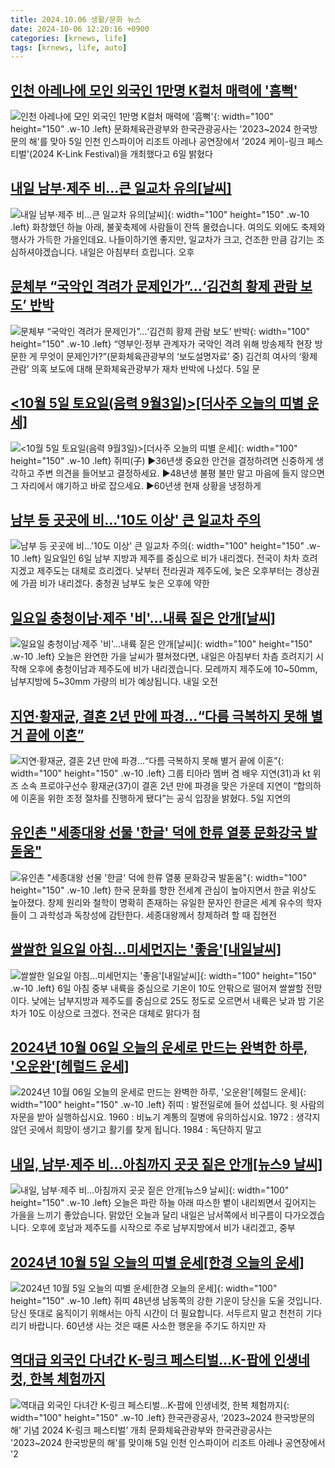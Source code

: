 ```yaml
---
title: 2024.10.06 생활/문화 뉴스
date: 2024-10-06 12:20:16 +0900
categories: [krnews, life]
tags: [krnews, life, auto]
---
```

## [인천 아레나에 모인 외국인 1만명 K컬처 매력에 '흠뻑'](https://n.news.naver.com/mnews/article/421/0007826578)

![인천 아레나에 모인 외국인 1만명 K컬처 매력에 '흠뻑'](https://mimgnews.pstatic.net/image/origin/421/2024/10/06/7826578.jpg?type=nf220_150){: width="100" height="150" .w-10 .left}
문화체육관광부와 한국관광공사는 '2023~2024 한국방문의 해'를 맞아 5일 인천 인스파이어 리조트 아레나 공연장에서 '2024 케이-링크 페스티벌'(2024 K-Link Festival)을 개최했다고 6일 밝혔다

## [내일 남부·제주 비…큰 일교차 유의[날씨]](https://n.news.naver.com/mnews/article/449/0000287323)

![내일 남부·제주 비…큰 일교차 유의[날씨]](https://mimgnews.pstatic.net/image/origin/449/2024/10/05/287323.jpg?type=nf220_150){: width="100" height="150" .w-10 .left}
화창했던 하늘 아래, 불꽃축제에 사람들이 잔뜩 몰렸습니다. 여의도 외에도 축제와 행사가 가득한 가을인데요. 나들이하기엔 좋지만, 일교차가 크고, 건조한 만큼 감기는 조심하셔야겠습니다. 내일은 아침부터 흐립니다. 오후

## [문체부 “국악인 격려가 문제인가”…‘김건희 황제 관람 보도’ 반박](https://n.news.naver.com/mnews/article/028/0002710077)

![문체부 “국악인 격려가 문제인가”…‘김건희 황제 관람 보도’ 반박](https://mimgnews.pstatic.net/image/origin/028/2024/10/05/2710077.jpg?type=nf220_150){: width="100" height="150" .w-10 .left}
“영부인·정부 관계자가 국악인 격려 위해 방송제작 현장 방문한 게 무엇이 문제인가?”(문화체육관광부의 ‘보도설명자료’ 중) 김건희 여사의 ‘황제 관람’ 의혹 보도에 대해 문화체육관광부가 재차 반박에 나섰다. 5일 문

## [<10월 5일   토요일(음력 9월3일)>[더사주 오늘의 띠별 운세]](https://n.news.naver.com/mnews/article/088/0000907945)

![<10월 5일   토요일(음력 9월3일)>[더사주 오늘의 띠별 운세]](https://mimgnews.pstatic.net/image/origin/088/2024/10/05/907945.jpg?type=nf220_150){: width="100" height="150" .w-10 .left}
쥐띠(子) ▶36년생 중요한 안건을 결정하려면 신중하게 생각하고 주변 의견을 들어보고 결정하세요. ▶48년생 불평 불만 말고 마음에 들지 않으면 그 자리에서 얘기하고 바로 잡으세요. ▶60년생 현재 상황을 냉정하게

## [남부 등 곳곳에 비…'10도 이상' 큰 일교차 주의](https://n.news.naver.com/mnews/article/654/0000089032)

![남부 등 곳곳에 비…'10도 이상' 큰 일교차 주의](https://mimgnews.pstatic.net/image/origin/654/2024/10/06/89032.jpg?type=nf220_150){: width="100" height="150" .w-10 .left}
일요일인 6일 남부 지방과 제주를 중심으로 비가 내리겠다. 전국이 차차 흐려지겠고 제주도는 대체로 흐리겠다. 낮부터 전라권과 제주도에, 늦은 오후부터는 경상권에 가끔 비가 내리겠다. 충청권 남부도 늦은 오후에 약한

## [일요일 충청이남·제주 '비'…내륙 짙은 안개[날씨]](https://n.news.naver.com/mnews/article/448/0000481220)

![일요일 충청이남·제주 '비'…내륙 짙은 안개[날씨]](https://mimgnews.pstatic.net/image/origin/448/2024/10/05/481220.jpg?type=nf220_150){: width="100" height="150" .w-10 .left}
오늘은 완연한 가을 날씨가 펼쳐졌다면, 내일은 아침부터 차츰 흐려지기 시작해 오후에 충청이남과 제주도에 비가 내리겠습니다. 모레까지 제주도에 10~50mm, 남부지방에 5~30mm 가량의 비가 예상됩니다. 내일 오전

## [지연·황재균, 결혼 2년 만에 파경…“다름 극복하지 못해 별거 끝에 이혼”](https://n.news.naver.com/mnews/article/081/0003484901)

![지연·황재균, 결혼 2년 만에 파경…“다름 극복하지 못해 별거 끝에 이혼”](https://mimgnews.pstatic.net/image/origin/081/2024/10/05/3484901.jpg?type=nf220_150){: width="100" height="150" .w-10 .left}
그룹 티아라 멤버 겸 배우 지연(31)과 kt 위즈 소속 프로야구선수 황재균(37)이 결혼 2년 만에 파경을 맞은 가운데 지연이 “합의하에 이혼을 위한 조정 절차를 진행하게 됐다”는 공식 입장을 밝혔다. 5일 지연의

## [유인촌 "세종대왕 선물 '한글' 덕에 한류 열풍 문화강국 발돋움"](https://n.news.naver.com/mnews/article/008/0005096966)

![유인촌 "세종대왕 선물 '한글' 덕에 한류 열풍 문화강국 발돋움"](https://mimgnews.pstatic.net/image/origin/008/2024/10/05/5096966.jpg?type=nf220_150){: width="100" height="150" .w-10 .left}
한국 문화를 향한 전세계 관심이 높아지면서 한글 위상도 높아졌다. 창제 원리와 철학이 명확히 존재하는 유일한 문자인 한글은 세계 유수의 학자들이 그 과학성과 독창성에 감탄한다. 세종대왕께서 창제하려 할 때 집현전

## [쌀쌀한 일요일 아침…미세먼지는 '좋음'[내일날씨]](https://n.news.naver.com/mnews/article/277/0005480237)

![쌀쌀한 일요일 아침…미세먼지는 '좋음'[내일날씨]](https://mimgnews.pstatic.net/image/origin/277/2024/10/05/5480237.jpg?type=nf220_150){: width="100" height="150" .w-10 .left}
6일 아침 중부 내륙을 중심으로 기온이 10도 안팎으로 떨어져 쌀쌀할 전망이다. 낮에는 남부지방과 제주도를 중심으로 25도 정도로 오르면서 내륙은 낮과 밤 기온 차가 10도 이상으로 크겠다. 전국은 대체로 맑다가 점

## [2024년 10월 06일 오늘의 운세로 만드는 완벽한 하루, '오운완'[헤럴드 운세]](https://n.news.naver.com/mnews/article/016/0002370406)

![2024년 10월 06일 오늘의 운세로 만드는 완벽한 하루, '오운완'[헤럴드 운세]](https://mimgnews.pstatic.net/image/origin/016/2024/10/06/2370406.jpg?type=nf220_150){: width="100" height="150" .w-10 .left}
쥐띠 : 발전일로에 들어 섰섭니다. 윗 사람의 자문을 받아 실행하십시요. 1960 : 비뇨기 계통의 질병에 유의하십시요. 1972 : 생각지 않던 곳에서 희망이 생기고 활기를 찾게 됩니다. 1984 : 독단하지 말고

## [내일, 남부·제주 비…아침까지 곳곳 짙은 안개[뉴스9 날씨]](https://n.news.naver.com/mnews/article/056/0011812991)

![내일, 남부·제주 비…아침까지 곳곳 짙은 안개[뉴스9 날씨]](https://mimgnews.pstatic.net/image/origin/056/2024/10/05/11812991.jpg?type=nf220_150){: width="100" height="150" .w-10 .left}
오늘은 파란 하늘 아래 따스한 볕이 내리쬐면서 깊어지는 가을을 느끼기 좋았습니다. 맑았던 오늘과 달리 내일은 남서쪽에서 비구름이 다가오겠습니다. 오후에 호남과 제주도를 시작으로 주로 남부지방에서 비가 내리겠고, 중부

## [2024년 10월 5일 오늘의 띠별 운세[한경 오늘의 운세]](https://n.news.naver.com/mnews/article/015/0005040568)

![2024년 10월 5일 오늘의 띠별 운세[한경 오늘의 운세]](https://mimgnews.pstatic.net/image/origin/015/2024/10/05/5040568.jpg?type=nf220_150){: width="100" height="150" .w-10 .left}
쥐띠 48년생 남동쪽의 강한 기운이 당신을 도울 것입니다. 당신 뜻대로 움직이기 위해서는 아직 시간이 더 필요합니다. 서두르지 말고 천천히 기다리기 바랍니다. 60년생 사는 것은 때론 사소한 행운을 주기도 하지만 자

## [역대급 외국인 다녀간 K-링크 페스티벌…K-팝에 인생네컷, 한복 체험까지](https://n.news.naver.com/mnews/article/029/0002906605)

![역대급 외국인 다녀간 K-링크 페스티벌…K-팝에 인생네컷, 한복 체험까지](https://mimgnews.pstatic.net/image/origin/029/2024/10/06/2906605.jpg?type=nf220_150){: width="100" height="150" .w-10 .left}
한국관광공사, ‘2023~2024 한국방문의 해’ 기념 2024 K-링크 페스티벌’ 개최 문화체육관광부와 한국관광공사는 '2023~2024 한국방문의 해'를 맞이해 5일 인천 인스파이어 리조트 아레나 공연장에서 '2

